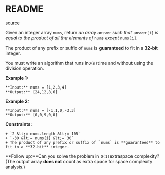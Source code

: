 # README #

[source](https://leetcode.com/problems/product-of-array-except-self/)

Given an integer array `nums`, return *an array* `answer` *such that* `answer[i]` *is equal to the product of all the elements of* `nums` *except* `nums[i]`.

The product of any prefix or suffix of `nums` is **guaranteed** to fit in a **32-bit** integer.

You must write an algorithm that runs in`O(n)`time and without using the division operation.


**Example 1:**
```
**Input:** nums = [1,2,3,4]
**Output:** [24,12,8,6]

```
**Example 2:**
```
**Input:** nums = [-1,1,0,-3,3]
**Output:** [0,0,9,0,0]

```


**Constraints:**


	+ `2 &lt;= nums.length &lt;= 105`
	+ `-30 &lt;= nums[i] &lt;= 30`
	+ The product of any prefix or suffix of `nums` is **guaranteed** to fit in a **32-bit** integer.



**Follow up:**Can you solve the problem in `O(1)`extraspace complexity? (The output array **does not** count as extra space for space complexity analysis.)


